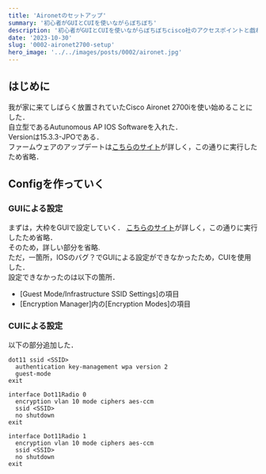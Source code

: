 ```yaml
---
title: 'Aironetのセットアップ'
summary: '初心者がGUIとCUIを使いながらぼちぼち'
description: '初心者がGUIとCUIを使いながらぼちぼちcisco社のアクセスポイントと戯れた記録です．右も左も分からない状態から最低限機能する状態に持っていく方法です．'
date: '2023-10-30'
slug: '0002-aironet2700-setup'
hero_image: '../../images/posts/0002/aironet.jpg'
---
```


## はじめに
我が家に来てしばらく放置されていたCisco Aironet 2700iを使い始めることにした．  
自立型であるAutunomous AP IOS Softwareを入れた．  
Versionは15.3.3-JPOである．  
ファームウェアのアップデートは[こちらのサイト](https://maeda577.github.io/2021/07/31/2600i.html)が詳しく，この通りに実行したため省略．  

## Configを作っていく
### GUIによる設定
まずは，大枠をGUIで設定していく．
[こちらのサイト](https://zazameta.net/archives/4279)が詳しく，この通りに実行したため省略．  
そのため，詳しい部分を省略.  
ただ，一箇所，IOSのバグ？でGUIによる設定ができなかったため，CUIを使用した．  
設定できなかったのは以下の箇所．  
- [Guest Mode/Infrastructure SSID Settings]の項目
- [Encryption Manager]内の[Encryption Modes]の項目

### CUIによる設定
以下の部分追加した．
```
dot11 ssid <SSID>
  authentication key-management wpa version 2
  guest-mode
exit

interface Dot11Radio 0
  encryption vlan 10 mode ciphers aes-ccm
  ssid <SSID>
  no shutdown
exit

interface Dot11Radio 1
  encryption vlan 10 mode ciphers aes-ccm
  ssid <SSID>
  no shutdown
exit
```